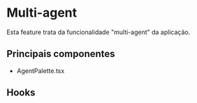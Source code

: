 # Multi-agent

Esta feature trata da funcionalidade "multi-agent" da aplicação.

## Principais componentes
- AgentPalette.tsx

## Hooks

